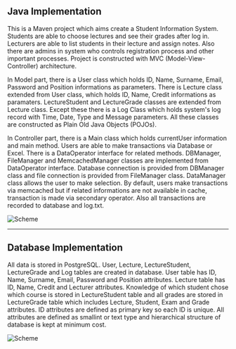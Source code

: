 ## Java Implementation

This is a Maven project which aims create a Student Information System. Students are able to choose lectures and see their grades after log in. Lecturers are able to list students in their lecture and assign notes. Also there are admins in system who controls registration process and other important processes. Project is constructed with MVC (Model-View-Controller) architecture.

In Model part, there is a User class which holds ID, Name, Surname, Email, Password and Position informations as parameters. There is Lecture class extended from User class, which holds ID, Name, Credit informations as paramaters. LectureStudent and LectureGrade classes are extended from Lecture class. Except these there is a Log Class which holds system's log record with Time, Date, Type and Message parameters. All these classes are constructed as Plain Old Java Objects (POJOs).

In Controller part, there is a Main class which holds currentUser information and main method. Users are able to make transactions via Database or Excel. There is a DataOperator interface for related methods. DBManager, FileManager and MemcachedManager classes are implemented from DataOperator interface. Database connection is provided from DBManager class and file connection is provided from FileManager class. DataManager class allows the user to make selection. By default, users make transactions via memcached but if related informations are not available in cache, transaction is made via secondary operator. Also all transactions are recorded to database and log.txt.

![Scheme](https://bitbucket.org/alperenbilgi/student-information-system/downloads/Class.png)

---

## Database Implementation

All data is stored in PostgreSQL. User, Lecture, LectureStudent, LectureGrade and Log tables are created in database. User table has ID, Name, Surname, Email, Password and Position attributes. Lecture table has ID, Name, Credit and Lecturer attributes. Knowledge of which student chose which course is stored in LectureStudent table and all grades are stored in LectureGrade table which includes Lecture, Student, Exam and Grade attributes. ID attributes are defined as primary key so each ID is unique. All attributes are defined as smallint or text type and hierarchical structure of database is kept at minimum cost.

![Scheme](https://bitbucket.org/alperenbilgi/student-information-system/downloads/Database.png)
